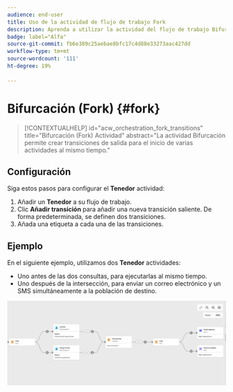 ```yaml
---
audience: end-user
title: Uso de la actividad de flujo de trabajo Fork
description: Aprenda a utilizar la actividad del flujo de trabajo Bifurcación
badge: label="Alfa"
source-git-commit: fb6e389c25aebae8bfc17c4d88e33273aac427dd
workflow-type: tm+mt
source-wordcount: '111'
ht-degree: 19%

---
```



# Bifurcación (Fork) {#fork}

>[!CONTEXTUALHELP]
>id="acw_orchestration_fork_transitions"
>title="Bifurcación (Fork) Actividad"
>abstract="La actividad Bifurcación permite crear transiciones de salida para el inicio de varias actividades al mismo tiempo."

## Configuración

Siga estos pasos para configurar el **Tenedor** actividad:

1. Añadir un **Tenedor** a su flujo de trabajo.
1. Clic **Añadir transición** para añadir una nueva transición saliente. De forma predeterminada, se definen dos transiciones.
1. Añada una etiqueta a cada una de las transiciones.

## Ejemplo

En el siguiente ejemplo, utilizamos dos **Tenedor** actividades:

* Uno antes de las dos consultas, para ejecutarlas al mismo tiempo.
* Uno después de la intersección, para enviar un correo electrónico y un SMS simultáneamente a la población de destino.

![](../assets/workflow-fork-example.png)

